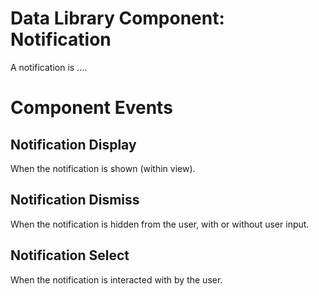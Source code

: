 # Data Library Component: Notification

A notification is ....

# Component Events
## Notification Display
When the notification is shown (within view).

## Notification Dismiss
When the notification is hidden from the user, with or without user input.

## Notification Select
When the notification is interacted with by the user.